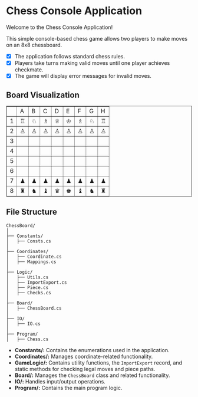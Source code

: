 # Chess Console Application

Welcome to the Chess Console Application! 

This simple console-based chess game allows two players to make moves on an 8x8 chessboard.

- [x] The application follows standard chess rules.
- [x] Players take turns making valid moves until one player achieves checkmate.
- [x] The game will display error messages for invalid moves.

## Board Visualization

<table border="1" cellspacing="0" cellpadding="10">
  <tr>
    <td></td>
    <td>A</td>
    <td>B</td>
    <td>C</td>
    <td>D</td>
    <td>E</td>
    <td>F</td>
    <td>G</td>
    <td>H</td>
  </tr>
  <tr>
    <td>1</td>
    <td>♖</td>
    <td>♘</td>
    <td>♗</td>
    <td>♕</td>
    <td>♔</td>
    <td>♗</td>
    <td>♘</td>
    <td>♖</td>
  </tr>
  <tr>
    <td>2</td>
    <td>♙</td>
    <td>♙</td>
    <td>♙</td>
    <td>♙</td>
    <td>♙</td>
    <td>♙</td>
    <td>♙</td>
    <td>♙</td>
  </tr>
  <tr>
    <td>3</td>
    <td class="empty"></td>
    <td class="empty"></td>
    <td class="empty"></td>
    <td class="empty"></td>
    <td class="empty"></td>
    <td class="empty"></td>
    <td class="empty"></td>
    <td class="empty"></td>
  </tr>
  <tr>
    <td>4</td>
    <td class="empty"></td>
    <td class="empty"></td>
    <td class="empty"></td>
    <td class="empty"></td>
    <td class="empty"></td>
    <td class="empty"></td>
    <td class="empty"></td>
    <td class="empty"></td>
  </tr>
  <tr>
    <td>5</td>
    <td class="empty"></td>
    <td class="empty"></td>
    <td class="empty"></td>
    <td class="empty"></td>
    <td class="empty"></td>
    <td class="empty"></td>
    <td class="empty"></td>
    <td class="empty"></td>
  </tr>
  <tr>
    <td>6</td>
    <td class="empty"></td>
    <td class="empty"></td>
    <td class="empty"></td>
    <td class="empty"></td>
    <td class="empty"></td>
    <td class="empty"></td>
    <td class="empty"></td>
    <td class="empty"></td>
  </tr>
  <tr>
    <td>7</td>
    <td>♟</td>
    <td>♟</td>
    <td>♟</td>
    <td>♟</td>
    <td>♟</td>
    <td>♟</td>
    <td>♟</td>
    <td>♟</td>
  </tr>
  <tr>
    <td>8</td>
    <td>♜</td>
    <td>♞</td>
    <td>♝</td>
    <td>♛</td>
    <td>♚</td>
    <td>♝</td>
    <td>♞</td>
    <td>♜</td>
  </tr>
</table>

## File Structure
```
ChessBoard/
│
├── Constants/
│   ├── Consts.cs
│
├── Coordinates/
│   ├── Coordinate.cs
│   ├── Mappings.cs
│
├── Logic/
│   ├── Utils.cs
│   ├── ImportExport.cs
│   ├── Piece.cs
│   ├── Checks.cs
│
├── Board/
│   ├── ChessBoard.cs
│
├── IO/
│   ├── IO.cs
│
├── Program/
│   ├── Chess.cs
```

- **Constants/:** Contains the enumerations used in the application.
- **Coordinates/:** Manages coordinate-related functionality.
- **GameLogic/:** Contains utility functions, the `ImportExport` record, and static methods for checking legal moves and piece paths.
- **Board/:** Manages the `ChessBoard` class and related functionality.
- **IO/:** Handles input/output operations.
- **Program/:** Contains the main program logic.
